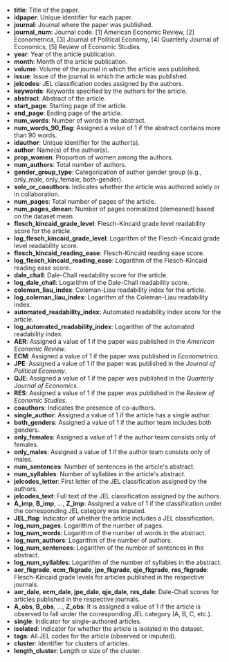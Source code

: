 - **title**: Title of the paper.
- **idpaper**: Unique identifier for each paper.
- **journal**: Journal where the paper was published.
- **journal_num**: Journal code. [1] American Economic Review, [2] Econometrica, [3] Journal of Political Economy, [4] Quarterly Journal of Economics, [5] Review of Economic Studies.
- **year**: Year of the article publication.
- **month**: Month of the article publication.
- **volume**: Volume of the journal in which the article was published.
- **issue**: Issue of the journal in which the article was published.
- **jelcodes**: JEL classification codes assigned by the authors.
- **keywords**: Keywords specified by the authors for the article.
- **abstract**: Abstract of the article.
- **start_page**: Starting page of the article.
- **end_page**: Ending page of the article.
- **num_words**: Number of words in the abstract.
- **num_words_90_flag**: Assigned a value of 1 if the abstract contains more than 90 words.
- **idauthor**: Unique identifier for the author(s).
- **author**: Name(s) of the author(s).
- **prop_women**: Proportion of women among the authors.
- **num_authors**: Total number of authors.
- **gender_group_type**: Categorization of author gender group (e.g., only_male, only_female, both-gender).
- **sole_or_coauthors**: Indicates whether the article was authored solely or in collaboration.
- **num_pages**: Total number of pages of the article.
- **num_pages_dmean**: Number of pages normalized (demeaned) based on the dataset mean.
- **flesch_kincaid_grade_level**: Flesch-Kincaid grade level readability score for the article.
- **log_flesch_kincaid_grade_level**: Logarithm of the Flesch-Kincaid grade level readability score.
- **flesch_kincaid_reading_ease**: Flesch-Kincaid reading ease score.
- **log_flesch_kincaid_reading_ease**: Logarithm of the Flesch-Kincaid reading ease score.
- **dale_chall**: Dale-Chall readability score for the article.
- **log_dale_chall**: Logarithm of the Dale-Chall readability score.
- **coleman_liau_index**: Coleman-Liau readability index for the article.
- **log_coleman_liau_index**: Logarithm of the Coleman-Liau readability index.
- **automated_readability_index**: Automated readability index score for the article.
- **log_automated_readability_index**: Logarithm of the automated readability index.
- **AER**: Assigned a value of 1 if the paper was published in the *American Economic Review*.
- **ECM**: Assigned a value of 1 if the paper was published in *Econometrica*.
- **JPE**: Assigned a value of 1 if the paper was published in the *Journal of Political Economy*.
- **QJE**: Assigned a value of 1 if the paper was published in the *Quarterly Journal of Economics*.
- **RES**: Assigned a value of 1 if the paper was published in the *Review of Economic Studies*.
- **coauthors**: Indicates the presence of co-authors.
- **single_author**: Assigned a value of 1 if the article has a single author.
- **both_genders**: Assigned a value of 1 if the author team includes both genders.
- **only_females**: Assigned a value of 1 if the author team consists only of females.
- **only_males**: Assigned a value of 1 if the author team consists only of males.
- **num_sentences**: Number of sentences in the article's abstract.
- **num_syllables**: Number of syllables in the article's abstract.
- **jelcodes_letter**: First letter of the JEL classification assigned by the authors.
- **jelcodes_text**: Full text of the JEL classification assigned by the authors.
- **A_imp**, **B_imp**, ..., **Z_imp**: Assigned a value of 1 if the classification under the corresponding JEL category was imputed.
- **JEL_flag**: Indicator of whether the article includes a JEL classification.
- **log_num_pages**: Logarithm of the number of pages.
- **log_num_words**: Logarithm of the number of words in the abstract.
- **log_num_authors**: Logarithm of the number of authors.
- **log_num_sentences**: Logarithm of the number of sentences in the abstract.
- **log_num_syllables**: Logarithm of the number of syllables in the abstract.
- **aer_fkgrade**, **ecm_fkgrade**, **jpe_fkgrade**, **qje_fkgrade**, **res_fkgrade**: Flesch-Kincaid grade levels for articles published in the respective journals.
- **aer_dale**, **ecm_dale**, **jpe_dale**, **qje_dale**, **res_dale**: Dale-Chall scores for articles published in the respective journals.
- **A_obs**, **B_obs**, ..., **Z_obs**: It is assigned a value of 1 if the article is observed to fall under the corresponding JEL category (A, B, C, etc.). 
- **single**: Indicator for single-authored articles.
- **isolated**: Indicator for whether the article is isolated in the dataset.
- **tags**: All JEL codes for the article (observed or imputed).
- **cluster**: Identifier for clusters of articles.
- **length_cluster**: Length or size of the cluster. 
